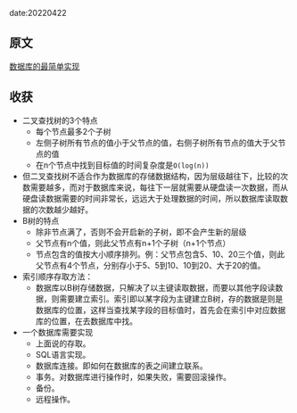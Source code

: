date:20220422
## 原文
[数据库的最简单实现](https://www.ruanyifeng.com/blog/2014/07/database_implementation.html)
## 收获
- 二叉查找树的3个特点
	- 每个节点最多2个子树
	- 左侧子树所有节点的值小于父节点的值，右侧子树所有节点的值大于父节点的值
	- 在n个节点中找到目标值的时间复杂度是`O(log(n))`
- 但二叉查找树不适合作为数据库的存储数据结构，因为层级越往下，比较的次数需要越多，而对于数据库来说，每往下一层就需要从硬盘读一次数据，而从硬盘读数据需要的时间非常长，远远大于处理数据的时间，所以数据库读取数据的次数越少越好。
- B树的特点
	- 除非节点满了，否则不会开启新的子树，即不会产生新的层级
	- 父节点有n个值，则此父节点有n+1个子树（n+1个节点）
	- 节点包含的值按大小顺序排列。例：父节点包含5、10、20三个值，则此父节点有4个节点，分别存小于5、5到10、10到20、大于20的值。
- 索引顺序存取方法：
	- 数据库以B树存储数据，只解决了以主键读取数据，而要以其他字段读数据，则需要建立索引。索引即以某字段为主键建立B树，存的数据是则是数据库的位置，这样当查找某字段的目标值时，首先会在索引中对应数据库的位置，在去数据库中找。
- 一个数据库需要实现	
	- 上面说的存取。 
	- SQL语言实现。
	- 数据库连接。即如何在数据库的表之间建立联系。
	- 事务。对数据库进行操作时，如果失败，需要回滚操作。
	- 备份。
	- 远程操作。
